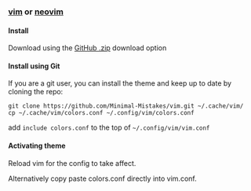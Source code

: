 ### [vim](https://www.vim.org/) or [neovim](https://neovim.io/)

#### Install

Download using the [GitHub .zip](https://github.com/Minimal-Mistakes/vim/archive/master.zip) download option

#### Install using Git

If you are a git user, you can install the theme and keep up to date by cloning the repo:

```
git clone https://github.com/Minimal-Mistakes/vim.git ~/.cache/vim/
cp ~/.cache/vim/colors.conf ~/.config/vim/colors.conf
```

add `include colors.conf` to the top of `~/.config/vim/vim.conf`

#### Activating theme

Reload vim for the config to take affect.

Alternatively copy paste colors.conf directly into vim.conf.
